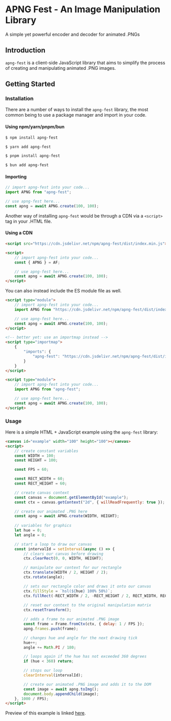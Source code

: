 # APNG Fest - An Image Manipulation Library

A simple yet powerful encoder and decoder for animated .PNGs

## Introduction

`apng-fest` is a client-side JavaScript library that aims to simplify the process of creating and manipulating animated .PNG images.

## Getting Started

### Installation

There are a number of ways to install the `apng-fest` library, the most common being to use a package manager and import in your code.

#### Using npm/yarn/pnpm/bun

``` sh
$ npm install apng-fest
```

``` sh
$ yarn add apng-fest
```

``` sh
$ pnpm install apng-fest
```

``` sh
$ bun add apng-fest
```

#### Importing

``` js
// import apng-fest into your code...
import APNG from "apng-fest";

// use apng-fest here...
const apng = await APNG.create(100, 100);
```

Another way of installing `apng-fest` would be through a CDN via a `<script>` tag in your .HTML file.

#### Using a CDN

``` html
<script src="https://cdn.jsdelivr.net/npm/apng-fest/dist/index.min.js"></script>

<script>
    // import apng-fest into your code...
    const { APNG } = AF;

    // use apng-fest here...
    const apng = await APNG.create(100, 100);
</script>
```

You can also instead include the ES module file as well.

``` html
<script type="module">
    // import apng-fest into your code...
    import APNG from "https://cdn.jsdelivr.net/npm/apng-fest/dist/index.es.min.js";

    // use apng-fest here...
    const apng = await APNG.create(100, 100);
</script>

<!-- better yet: use an importmap instead -->
<script type="importmap">
    {
        "imports": {
            "apng-fest": "https://cdn.jsdelivr.net/npm/apng-fest/dist/index.es.min.js"
        }
    }
</script>

<script type="module">
    // import apng-fest into your code...
    import APNG from "apng-fest";

    // use apng-fest here...
    const apng = await APNG.create(100, 100);
</script>
```

### Usage

Here is a simple HTML + JavaScript example using the `apng-fest` library:

``` html
<canvas id="example" width="100" height="100"></canvas>
<script>
    // create constant variables
    const WIDTH = 100;
    const HEIGHT = 100;

    const FPS = 60;

    const RECT_WIDTH = 60;
    const RECT_HEIGHT = 60;

    // create canvas context
    const canvas = document.getElementById("example");
    const ctx = canvas.getContext("2d", { willReadFrequently: true });

    // create our animated .PNG here
    const apng = await APNG.create(WIDTH, HEIGHT);
    
    // variables for graphics
    let hue = 0;
    let angle = 0;

    // start a loop to draw our canvas
    const intervalId = setInterval(async () => {
        // clears our canvas before drawing
        ctx.clearRect(0, 0, WIDTH, HEIGHT);

        // manipulate our context for our rectangle
        ctx.translate(WIDTH / 2, HEIGHT / 2);
        ctx.rotate(angle);

        // sets our rectangle color and draws it onto our canvas
        ctx.fillStyle = `hsl(${hue} 100% 50%)`;
        ctx.fillRect(-RECT_WIDTH / 2, -RECT_HEIGHT / 2, RECT_WIDTH, RECT_HEIGHT);
        
        // reset our context to the original manipulation matrix
        ctx.resetTransform();

        // adds a frame to our animated .PNG image
        const frame = Frame.fromCtx(ctx, { delay: 1 / FPS });
        apng.frames.push(frame);

        // changes hue and angle for the next drawing tick
        hue++;
        angle += Math.PI / 180;

        // loops again if the hue has not exceeded 360 degrees
        if (hue < 360) return;

        // stops our loop
        clearInterval(intervalId);

        // create our animated .PNG image and adds it to the DOM
        const image = await apng.toImg();
        document.body.appendChild(image);
    }, 1000 / FPS);
</script>
```

Preview of this example is linked [here](https://osoclos.github.io/apng-demo).

